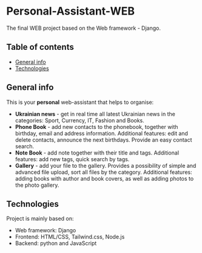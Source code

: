 # Personal-Assistant-WEB
The final WEB project based on the Web framework - Django.

## Table of contents
* [General info](#general-info)
* [Technologies](#technologies)


## General info
This is your **personal** web-assistant that helps to organise:
* **Ukrainian news** - get in real time all latest Ukrainian news in the categories: Sport, Currency, IT, Fashion and Books.
* **Phone Book** - add new contacts to the phonebook, together with birthday, email and address information. Additional features: edit and delete contacts, announce the next birthdays. Provide an easy contact search.
* **Note Book** - add note together with their title and tags. Additional features: add new tags, quick search by tags.  
* **Gallery** - add your file to the gallery. Provides a possibility of simple and advanced file upload, sort all files by the category. Additional features: adding books with author and book covers, as well as adding photos to the photo gallery.
	
## Technologies
Project is mainly based on:
* Web framework: Django
* Frontend: HTML/CSS, Tailwind.css, Node.js
* Backend: python and JavaScript


